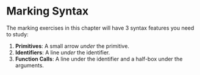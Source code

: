# Marking Syntax

The marking exercises in this chapter will have 3 syntax features you need to
study:

1. **Primitives**: A small arrow _under_ the primitive.
1. **Identifiers**: A line _under_ the identifier.
1. **Function Calls**: A line under the identifier and a half-box under the
   arguments.
